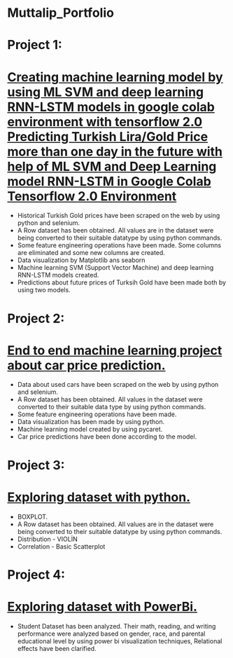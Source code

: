 # Muttalip_Portfolio
# Project 1:

# [Creating machine learning model by using ML SVM and deep learning RNN-LSTM models in google colab environment with tensorflow 2.0 Predicting Turkish Lira/Gold Price more than one day in the future with help of ML SVM and Deep Learning model RNN-LSTM in Google Colab Tensorflow 2.0 Environment](https://gist.github.com/Muttalip7402/0f26a456e2753a427dc034fe9664514a)

- Historical Turkish Gold prices have been scraped on the web by using python and selenium. 
- A Row dataset has been obtained. All values are in the dataset were being converted to their suitable datatype by using python commands.
- Some feature engineering operations have been made. Some columns are eliminated and some new columns are created.
- Data visualization by Matplotlib ans seaborn
- Machine learning SVM (Support Vector Machine) and deep learning RNN-LSTM models created. 
- Predictions about future prices of Turksih Gold have been made both by using two models.

# Project 2:
# [End to end machine learning project about car price prediction.](https://github.com/Muttalip7402/CarPricePrediction/blob/main/ArabaFiyatTahmini.ipynb)

- Data about used cars have been scraped on the web by using python and selenium.
- A Row dataset has been obtained. All values in the dataset were converted to their suitable data type by using python commands.
- Some feature engineering operations have been made.
- Data visualization has been made by using python.
- Machine learning model created by using pycaret.
- Car price predictions have been done according to the model.
# Project 3:
# [Exploring dataset with python.](https://gist.github.com/Muttalip7402/57eb94e54c97a787a32188ade5a76d82)

- BOXPLOT. 
- A Row dataset has been obtained. All values are in the dataset were being converted to their suitable datatype by using python commands.
- Distribution - VIOLİN
- Correlation - Basic Scatterplot

# Project 4:
# [Exploring dataset with PowerBi.](https://github.com/Muttalip7402/PowerBiStudentPerformanceProject/blob/main/StudentPerformance.pdf)

- Student Dataset has been analyzed. Their math, reading, and writing performance were analyzed based on gender, race, and parental educational level by using power bi visualization techniques, Relational effects have been clarified.
